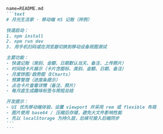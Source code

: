 ````markdown
name=README.md
```text
# 月光生活家 · 移动端 H5 记账（样例）

快速启动：
1. npm install
2. npm run dev
3. 用手机扫码或在浏览器切换到移动设备视图测试

主要功能：
- 快速记账（类别、金额、日期默认当天、备注、上传照片）
- 时间线卡片展示（卡片含图标、类别、金额、日期、备注）
- 月度饼图/趋势图（ECharts）
- 预算管理（进度条提示）
- 点击卡片查看详情（备注、照片）
- 每月底生成趣味标签与简短总结

开发提示：
- UI 优先移动端体验，设置 viewport 并采用 rem 或 flexible 布局
- 图片使用 base64 / 压缩后存储，避免大文件影响性能
- 先以 localStorage 为持久层，后续可接入后端同步
```
```